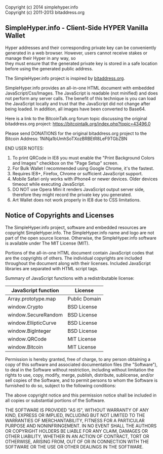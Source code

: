Copyright (c) 2014 simplehyper.info <br />
Copyright (c) 2011-2013 bitaddress.org <br />

SimpleHyper.info - Client-Side HYPER Vanilla Wallet
---------------------------------------

Hyper addresses and their corresponding private key can be conveniently 
generated in a web browser. However, users cannot receive stakes or manage their Hyper in any way, so  
they must ensure that the generated private key is stored in a safe location before using the generated public address.

The SimpleHyper.info project is inspired by <a href="https://github.com/pointbiz/bitaddress.org"
target="_blank">bitaddress.org</a>.

SimpleHyper.info provides an all-in-one HTML document with embedded
JavaScript/Css/Images. The JavaScript is readable (not minified) and does not perform any server calls.
The benefit of this technique is you can load the JavaScript locally and trust that the JavaScript did not change after being loaded.
In addition, all images have been converted to Base64.

Here is a link to the BitcoinTalk.org forum topic discussing the original bitaddress.org project:
https://bitcointalk.org/index.php?topic=43496.0

Please send DONATIONS for the original bitaddress.org project to the Bitcoin Address: 
1NiNja1bUmhSoTXozBRBEtR8LeF9TGbZBN

END USER NOTES: 
  1. To print QRCode in IE8 you must enable the "Print Background Colors and Images" checkbox on the "Page Setup" screen.
  1. For Bulk Wallet I recommended using Google Chrome, it's the fastest.
  1. Requires IE8+, Firefox, Chrome or sufficient JavaScript support.
  1. Mobile Safari only works with iPhone4 or newer devices. Older devices timeout while executing JavaScript.
  1. DO NOT use Opera Mini it renders JavaScript output server side, therefore they might record the private key you generated.
  1. Art Wallet does not work properly in IE8 due to CSS limitations.

Notice of Copyrights and Licenses
---------------------------------------
The SimpleHyper.info project, software and embedded resources are copyright SimpleHyper.info.
The SimpleHyper.info name and logo are not part of the open source license. Otherwise, the SimpleHyper.info software is available under The MIT License (MIT).

Portions of the all-in-one HTML document contain JavaScript codes that are the copyrights 
of others. The individual copyrights are included throughout the document along with their 
licenses. Included JavaScript libraries are separated with HTML script tags.

Summary of JavaScript functions with a redistributable license:

| JavaScript function	|	License |
|-------------------	|	-------------- |
|Array.prototype.map	|	Public Domain|
|window.Crypto	|		BSD License|
|window.SecureRandom	|	BSD License|
|window.EllipticCurve	|	BSD License|
|window.BigInteger	|	BSD License|
|window.QRCode		|	MIT License|
|window.Bitcoin	|		MIT License|

Permission is hereby granted, free of charge, to any person obtaining a copy of this 
software and associated documentation files (the "Software"), to deal in the Software 
without restriction, including without limitation the rights to use, copy, modify, 
merge, publish, distribute, sublicense, and/or sell copies of the Software, and to 
permit persons to whom the Software is furnished to do so, subject to the following 
conditions:

The above copyright notice and this permission notice shall be included in all copies 
or substantial portions of the Software.

THE SOFTWARE IS PROVIDED "AS IS", WITHOUT WARRANTY OF ANY KIND, EXPRESS OR IMPLIED, 
INCLUDING BUT NOT LIMITED TO THE WARRANTIES OF MERCHANTABILITY, FITNESS FOR A 
PARTICULAR PURPOSE AND NONINFRINGEMENT. IN NO EVENT SHALL THE AUTHORS OR COPYRIGHT 
HOLDERS BE LIABLE FOR ANY CLAIM, DAMAGES OR OTHER LIABILITY, WHETHER IN AN ACTION 
OF CONTRACT, TORT OR OTHERWISE, ARISING FROM, OUT OF OR IN CONNECTION WITH THE 
SOFTWARE OR THE USE OR OTHER DEALINGS IN THE SOFTWARE.
